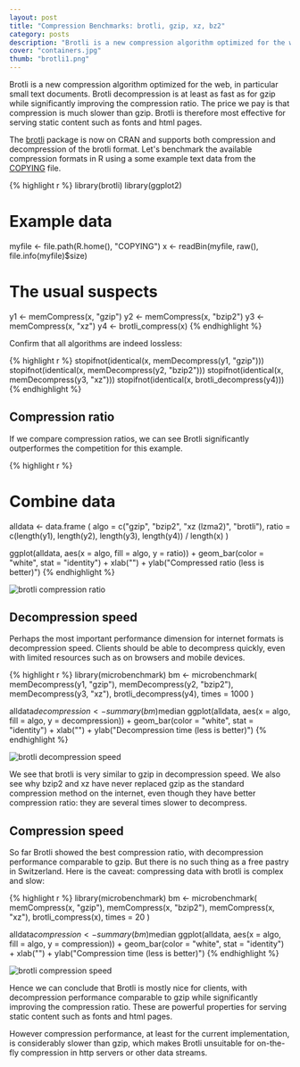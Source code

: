 ```yaml
---
layout: post
title: "Compression Benchmarks: brotli, gzip, xz, bz2"
category: posts
description: "Brotli is a new compression algorithm optimized for the web, in particular small text documents. Brotli decompression is at least as fast as for gzip while significantly improving the compression ratio."
cover: "containers.jpg"
thumb: "brotli1.png"
---
```


Brotli is a new compression algorithm optimized for the web, in particular small text documents. Brotli decompression is at least as fast as for gzip while significantly improving the compression ratio. The price we pay is that compression is much slower than gzip. Brotli is therefore most effective for serving static content such as fonts and html pages.

The [brotli](https://cran.r-project.org/web/packages/brotli/index.html) package is now on CRAN and supports both compression and decompression of the brotli format. Let's benchmark the available compression formats in R using a some example text data from the [COPYING](https://raw.githubusercontent.com/wch/r-source/trunk/COPYING) file.

{% highlight r %}
library(brotli)
library(ggplot2)

# Example data
myfile <- file.path(R.home(), "COPYING")
x <- readBin(myfile, raw(), file.info(myfile)$size)

# The usual suspects
y1 <- memCompress(x, "gzip")
y2 <- memCompress(x, "bzip2")
y3 <- memCompress(x, "xz")
y4 <- brotli_compress(x)
{% endhighlight %}

Confirm that all algorithms are indeed lossless:


{% highlight r %}
stopifnot(identical(x, memDecompress(y1, "gzip")))
stopifnot(identical(x, memDecompress(y2, "bzip2")))
stopifnot(identical(x, memDecompress(y3, "xz")))
stopifnot(identical(x, brotli_decompress(y4)))
{% endhighlight %}

## Compression ratio

If we compare compression ratios, we can see Brotli significantly outperformes the competition for this example. 


{% highlight r %}
# Combine data
alldata <- data.frame (
  algo = c("gzip", "bzip2", "xz (lzma2)", "brotli"),
  ratio = c(length(y1), length(y2), length(y3), length(y4)) / length(x)
)

ggplot(alldata, aes(x = algo, fill = algo, y = ratio)) + 
  geom_bar(color = "white", stat = "identity") +
  xlab("") + ylab("Compressed ratio (less is better)")
{% endhighlight %}

![brotli compression ratio](../../images/brotli1.png) 

## Decompression speed

Perhaps the most important performance dimension for internet formats is decompression speed. Clients should be able to decompress quickly, even with limited resources such as on browsers and mobile devices. 


{% highlight r %}
library(microbenchmark)
bm <- microbenchmark(
  memDecompress(y1, "gzip"),
  memDecompress(y2, "bzip2"),
  memDecompress(y3, "xz"),
  brotli_decompress(y4),
  times = 1000
)

alldata$decompression <- summary(bm)$median
ggplot(alldata, aes(x = algo, fill = algo, y = decompression)) + 
  geom_bar(color = "white", stat = "identity") +
  xlab("") + ylab("Decompression time (less is better)")
{% endhighlight %}

![brotli decompression speed](../../images/brotli2.png)

We see that brotli is very similar to gzip in decompression speed. We also see why bzip2 and xz have never replaced gzip as the standard compression method on the internet, even though they have better compression ratio: they are several times slower to decompress.

## Compression speed

So far Brotli showed the best compression ratio, with decompression performance comparable to gzip. But there is no such thing as a free pastry in Switzerland. Here is the caveat: compressing data with brotli is complex and slow:


{% highlight r %}
library(microbenchmark)
bm <- microbenchmark(
  memCompress(x, "gzip"),
  memCompress(x, "bzip2"),
  memCompress(x, "xz"),
  brotli_compress(x),
  times = 20
)

alldata$compression <- summary(bm)$median
ggplot(alldata, aes(x = algo, fill = algo, y = compression)) + 
  geom_bar(color = "white", stat = "identity") +
  xlab("") + ylab("Compression time (less is better)")
{% endhighlight %}

![brotli compression speed](../../images/brotli3.png)

Hence we can conclude that Brotli is mostly nice for clients, with decompression performance comparable to gzip while significantly improving the compression ratio. These are powerful properties for serving static content such as fonts and html pages. 

However compression performance, at least for the current implementation, is considerably slower than gzip, which makes Brotli unsuitable for on-the-fly compression in http servers or other data streams.
